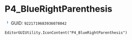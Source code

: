# P4_BlueRightParenthesis
![](/img/P4_BlueRightParenthesis.png)
GUID: `9221719683936078042`
```
EditorGUIUtility.IconContent("P4_BlueRightParenthesis")
```
